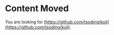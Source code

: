 # Content Moved

You are looking for [https://github.com/tsoding/koil](https://github.com/tsoding/koil).
